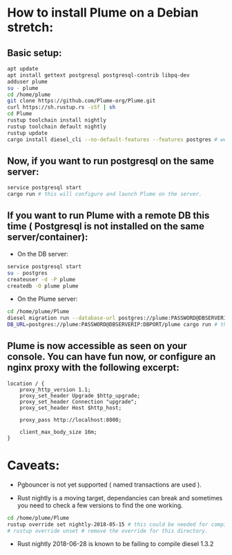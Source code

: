 # How to install Plume on a Debian stretch:

## Basic setup:

```bash
apt update
apt install gettext postgresql postgresql-contrib libpq-dev
adduser plume
su - plume
cd /home/plume
git clone https://github.com/Plume-org/Plume.git
curl https://sh.rustup.rs -sSf | sh 
cd Plume
rustup toolchain install nightly
rustup toolchain default nightly
rustup update
cargo install diesel_cli --no-default-features --features postgres # we dont need to compile anything else than pgsql
```

## Now, if you want to run postgresql on the same server:

```bash
service postgresql start
cargo run # this will configure and launch Plume on the server.
```

## If you want to run Plume with a remote DB this time ( Postgresql is not installed on the same server/container):

* On the DB server:

```bash
service postgresql start
su - postgres
createuser -d -P plume
createdb -O plume plume
```

* On the Plume server:

```bash
cd /home/plume/Plume
diesel migration run --database-url postgres://plume:PASSWORD@DBSERVERIP:DBPORT/plume
DB_URL=postgres://plume:PASSWORD@DBSERVERIP:DBPORT/plume cargo run # the first launch will ask questions to configure the instance. A second launch will not need the DB_URL.
```

## Plume is now accessible as seen on your console. You can have fun now, or configure an nginx proxy with the following excerpt:

    location / {
        proxy_http_version 1.1;
        proxy_set_header Upgrade $http_upgrade;
        proxy_set_header Connection "upgrade";
        proxy_set_header Host $http_host;

        proxy_pass http://localhost:8000;

        client_max_body_size 16m;
    }

# Caveats:

* Pgbouncer is not yet supported ( named transactions are used ).

* Rust nightly is a moving target, dependancies can break and sometimes you need to check a few versions to find the one working.

```bash
cd /home/plume/Plume
rustup override set nightly-2018-05-15 # this could be needed for compilation. If errors, try 2018-05-31.
# rustup override unset # remove the override for this directory.
```

* Rust nightly 2018-06-28 is known to be failing to compile diesel 1.3.2

